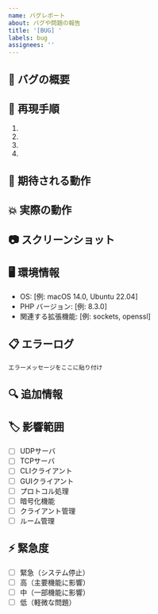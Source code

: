 ```yaml
---
name: バグレポート
about: バグや問題の報告
title: '[BUG] '
labels: bug
assignees: ''
---
```


## 🐛 バグの概要
<!-- バグについて簡潔に説明してください -->

## 🔄 再現手順
<!-- バグを再現するための手順を詳しく説明してください -->

1. 
2. 
3. 
4. 

## 🎯 期待される動作
<!-- 本来どのような動作をするべきかを説明してください -->

## 💥 実際の動作
<!-- 実際にどのような動作をしているかを説明してください -->

## 📷 スクリーンショット
<!-- 可能であれば、スクリーンショットを添付してください -->

## 🖥️ 環境情報
- OS: [例: macOS 14.0, Ubuntu 22.04]
- PHP バージョン: [例: 8.3.0]
- 関連する拡張機能: [例: sockets, openssl]

## 📋 エラーログ
<!-- エラーメッセージやログがあれば貼り付けてください -->

```
エラーメッセージをここに貼り付け
```

## 🔍 追加情報
<!-- その他、問題の解決に役立つ情報があれば記載してください -->

## 🏷️ 影響範囲
<!-- このバグが影響するコンポーネントを選択してください -->
- [ ] UDPサーバ
- [ ] TCPサーバ
- [ ] CLIクライアント
- [ ] GUIクライアント
- [ ] プロトコル処理
- [ ] 暗号化機能
- [ ] クライアント管理
- [ ] ルーム管理

## ⚡ 緊急度
- [ ] 緊急（システム停止）
- [ ] 高（主要機能に影響）
- [ ] 中（一部機能に影響）
- [ ] 低（軽微な問題）
